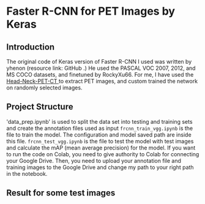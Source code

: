 # Faster R-CNN for PET Images by Keras
## Introduction
The original code of Keras version of Faster R-CNN I used was written by yhenon (resource link: GitHub .) He used the PASCAL VOC 2007, 2012, and MS COCO datasets, and finetuned by  RockyXu66. For me, I have used the <a href="https://wiki.cancerimagingarchive.net/display/Public/Head-Neck-PET-CT#9219e971f0494026a216c74aeae636e6"> Head-Neck-PET-CT </a> to extract PET images, and custom trained the network on randomly selected images.

## Project Structure
'data_prep.ipynb' is used to split the data set into testing and training sets and create the annotation files used as input `frcnn_train_vgg.ipynb` is the file to train the model. The configuration and model saved path are inside this file. `frcnn_test_vgg.ipynb` is the file to test the model with test images and calculate the mAP (mean average precision) for the model. If you want to run the code on Colab, you need to give authority to Colab for connecting your Google Drive. Then, you need to upload your annotation file  and training images to the Google Drive and change my path to your right path in the notebook.

## Result for some test images
<p float="left">
<!--     <img src="Assets/e2f4a864682b4645.jpg" width="425"/>  -->
<!--     <img src="Assets/28cc7decbcc56aa1.jpg" width="425"/> -->
</p>
<p>
<!--     <img src="Assets/96b74d5aaadc2259.jpg" width="425"/>  -->
<!--     <img src="Assets/c3ca8496d6a9f2de.jpg" width="425"/>  -->
</p>

